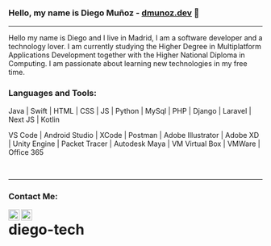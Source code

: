 ### Hello, my name is Diego Muñoz - [dmunoz.dev][website] 👋

---

Hello my name is Diego and I live in Madrid, I am a software developer and a technology lover. I am currently studying the Higher Degree in Multiplatform Applications Development together with the Higher National Diploma in Computing. I am passionate about learning new technologies in my free time.

### Languages and Tools:

Java | Swift |
HTML | CSS | JS |
Python | MySql |
PHP | Django
| Laravel | Next JS | Kotlin

VS Code | Android Studio |
XCode | Postman |
Adobe Illustrator | Adobe XD |
Unity Engine | Packet Tracer | Autodesk Maya | VM Virtual Box |
VMWare | Office 365

<br />

---

### Contact Me:

[<img align="left" alt="logoLinkedin | LinkedIn" width="22px" src="https://cdn.jsdelivr.net/npm/simple-icons@v3/icons/linkedin.svg" />][linkedin]
[<img align="left" alt="logoEmail | email" width="22px" src="https://cdn.jsdelivr.net/npm/simple-icons@3.13.0/icons/gmail.svg" />][email]

[website]: https://www.dmunoz.dev/
[linkedin]: https://www.linkedin.com/in/diego-mu%C3%B1oz-herranz-b03a42182/
[email]: mailto:diego171200@gmail.com
# diego-tech
